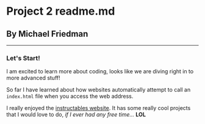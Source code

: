 # Project 2 readme.md
## By Michael Friedman

---

### Let's Start!
I am excited to learn more about coding, looks like we are diving right in to more advanced stuff!

So far I have learned about how websites automatically attempt to call an ```index.html``` file when you access the web address.

I really enjoyed the [instructables website](http://www.instructables.com/). It has some really cool projects that I would love to do, *if I ever had any free time...* **LOL**
